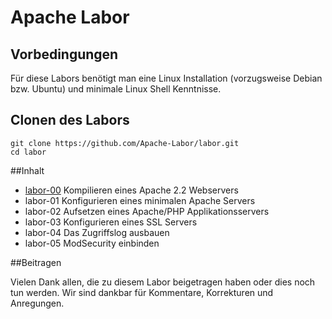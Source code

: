 Apache Labor
============

## Vorbedingungen
Für diese Labors benötigt man eine Linux Installation (vorzugsweise Debian bzw. Ubuntu) und minimale Linux Shell Kenntnisse.


## Clonen des Labors

```
git clone https://github.com/Apache-Labor/labor.git
cd labor
```

##Inhalt

- [labor-00](labor-00) Kompilieren eines Apache 2.2 Webservers
- labor-01 Konfigurieren eines minimalen Apache Servers
- labor-02 Aufsetzen eines Apache/PHP Applikationsservers
- labor-03 Konfigurieren eines SSL Servers
- labor-04 Das Zugriffslog ausbauen
- labor-05 ModSecurity einbinden

##Beitragen

Vielen Dank allen, die zu diesem Labor beigetragen haben oder dies noch tun werden.
Wir sind dankbar für Kommentare, Korrekturen und Anregungen.
